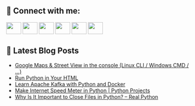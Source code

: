 ## 🔎 Connect with me:
[<img height="32" width="40" src="https://cdn.jsdelivr.net/npm/simple-icons@v5/icons/telegram.svg" />](https://t.me/bullbesh)
[<img height="32" width="40" src="https://cdn.jsdelivr.net/npm/simple-icons@v5/icons/vk.svg" />](https://vk.com/bullbesh)
[<img height="32" width="40" src="https://cdn.jsdelivr.net/npm/simple-icons@v5/icons/twitter.svg" />](https://twitter.com/bullbesh1)
[<img height="32" width="40" src="https://cdn.jsdelivr.net/npm/simple-icons@v5/icons/instagram.svg" />](https://www.instagram.com/bullbesh)
[<img height="32" width="40" src="https://cdn.jsdelivr.net/npm/simple-icons@v5/icons/reddit.svg" />](https://www.reddit.com/user/bullbesh)
[<img height="32" width="40" src="https://cdn.jsdelivr.net/npm/simple-icons@v5/icons/youtube.svg" />](https://www.youtube.com/channel/UCtfjRs6uzgq5mfm8S06WTcg)

## 📕 Latest Blog Posts
<!-- BLOG-POST-LIST:START -->
- [Google Maps &amp; Street View in the console &lpar;Linux CLI / Windows CMD / ...&rpar;](https://www.reddit.com/r/Python/comments/ufhtm6/google_maps_street_view_in_the_console_linux_cli/)
- [Run Python in Your HTML](https://www.reddit.com/r/Python/comments/ufht2l/run_python_in_your_html/)
- [Learn Apache Kafka with Python and Docker](https://www.reddit.com/r/Python/comments/ufgkwv/learn_apache_kafka_with_python_and_docker/)
- [Make Internet Speed Meter in Python | Python Projects](https://www.reddit.com/r/Python/comments/ufezdi/make_internet_speed_meter_in_python_python/)
- [Why Is It Important to Close Files in Python? – Real Python](https://www.reddit.com/r/Python/comments/ufdi4w/why_is_it_important_to_close_files_in_python_real/)
<!-- BLOG-POST-LIST:END -->
